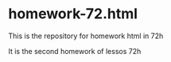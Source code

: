 # homework-72.html
This is the repository for homework html in 72h

It is the second homework of lessos 72h

